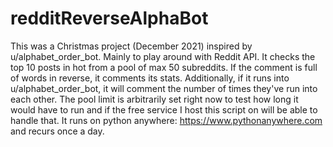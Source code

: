 # redditReverseAlphaBot

This was a Christmas project (December 2021) inspired by u/alphabet_order_bot. Mainly to play around with Reddit API. It checks the top 10 posts in hot from a pool of max 50 subreddits. If the comment is full of words in reverse, it comments its stats. Additionally, if it runs into u/alphabet_order_bot, it will comment the number of times they've run into each other. The pool limit is arbitrarily set right now to test how long it would have to run and if the free service I host this script on will be able to handle that. It runs on python anywhere: https://www.pythonanywhere.com and recurs once a day. 